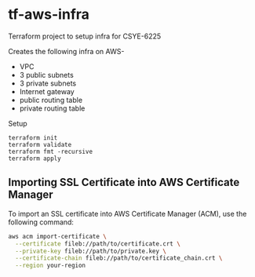 # tf-aws-infra
Terraform project to setup infra for CSYE-6225

Creates the following infra on AWS-
- VPC
- 3 public subnets
- 3 private subnets
- Internet gateway
- public routing table
- private routing table

Setup 
```
terraform init
terraform validate
terraform fmt -recursive
terraform apply
```

## Importing SSL Certificate into AWS Certificate Manager

To import an SSL certificate into AWS Certificate Manager (ACM), use the following command:

```bash
aws acm import-certificate \
  --certificate fileb://path/to/certificate.crt \
  --private-key fileb://path/to/private.key \
  --certificate-chain fileb://path/to/certificate_chain.crt \
  --region your-region
